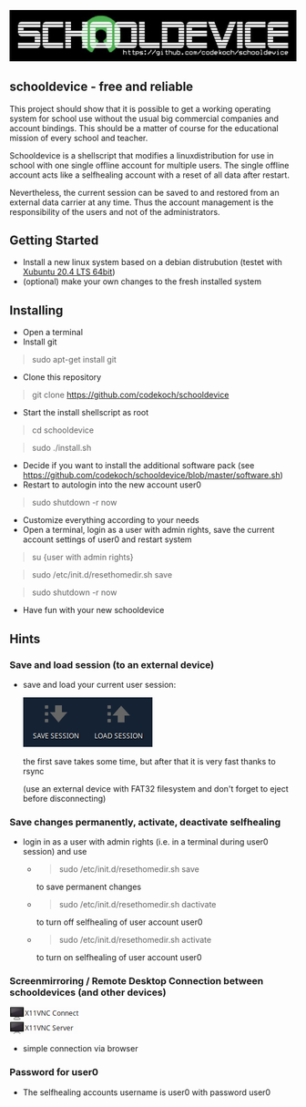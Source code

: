 ![schooldevice](https://github.com/codekoch/schooldevice/blob/master/schooldevice.jpg)
## schooldevice - free and reliable
This project should show that it is possible to get a working operating system for school use without the usual big commercial companies and account bindings. This should be a matter of course for the educational mission of every school and teacher.  

Schooldevice is a shellscript that modifies a linuxdistribution for use in school with one single offline account for multiple users.
The single offline account acts like a selfhealing account with a reset of all data after restart.

Nevertheless, the current session can be saved to and restored from an external data carrier at any time. Thus the account management is the responsibility of the users and not of the administrators.

## Getting Started
- Install a new linux system based on a debian distrubution (testet with <a href=https://xubuntu.org/>Xubuntu 20.4 LTS 64bit</a>)
- (optional) make your own changes to the fresh installed system
## Installing
- Open a terminal
- Install git
> sudo apt-get install git
- Clone this repository
> git clone https://github.com/codekoch/schooldevice
- Start the install shellscript as root 
> cd schooldevice

> sudo ./install.sh
- Decide if you want to install the additional software pack (see https://github.com/codekoch/schooldevice/blob/master/software.sh)
- Restart to autologin into the new account user0
> sudo shutdown -r now
- Customize everything according to your needs
- Open a terminal, login as a user with admin rights, save the current account settings of user0 and restart system
> su {user with admin rights}

> sudo /etc/init.d/resethomedir.sh save

> sudo shutdown -r now
- Have fun with your new schooldevice 

## Hints
### Save and load session (to an external device)
- save and load your current user session:

  ![saveloadsession](https://github.com/codekoch/schooldevice/blob/master/saveLoadSession.png)
  
  the first save takes some time, but after that it is very fast thanks to rsync
  
  (use an external device with FAT32 filesystem and don't forget to eject before disconnecting)

### Save changes permanently, activate, deactivate selfhealing
- login in as a user with admin rights (i.e. in a terminal during user0 session) and use 
    
    - > sudo /etc/init.d/resethomedir.sh save

        to save permanent changes 

    - > sudo /etc/init.d/resethomedir.sh dactivate

        to turn off selfhealing of user account user0

    - > sudo /etc/init.d/resethomedir.sh activate

        to turn on selfhealing of user account user0
        
### Screenmirroring / Remote Desktop Connection between schooldevices (and other devices)
![VNC](https://github.com/codekoch/schooldevice/blob/master/VNC.png)
- simple connection via browser

### Password for user0
- The selfhealing accounts username is user0 with password user0 

 
